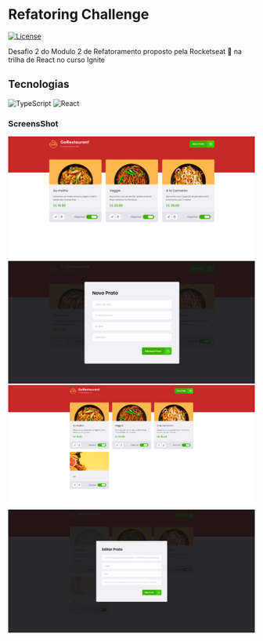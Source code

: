 ﻿# Refatoring Challenge

[![License](https://img.shields.io/github/license/filipebarrosg/refatoringChallenge)](https://github.com/Filipebarrosg/refatoringChallenge/blob/main/license)

Desafio 2 do Modulo 2 de Refatoramento proposto pela Rocketseat 🚀 na trilha de React no curso Ignite

## Tecnologias 
![TypeScript](https://img.shields.io/badge/TypeScript-007ACC?style=for-the-badge&logo=typescript&logoColor=white)
![React](https://img.shields.io/badge/React-20232A?style=for-the-badge&logo=react&logoColor=61DAFB)

### ScreensShot

<img src="https://github.com/Filipebarrosg/assents/blob/main/RefatoringChallenge/refatoramento1.png"/>
<img src="https://github.com/Filipebarrosg/assents/blob/main/RefatoringChallenge/refatoramento2.png"/>
<img src="https://github.com/Filipebarrosg/assents/blob/main/RefatoringChallenge/refatoramento3.png"/>
<img src="https://github.com/Filipebarrosg/assents/blob/main/RefatoringChallenge/refatoramento4.png"/>
